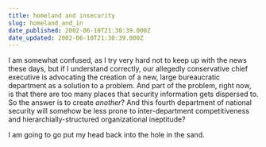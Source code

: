 ```yaml
---
title: homeland and insecurity
slug: homeland_and_in
date_published: 2002-06-10T21:30:39.000Z
date_updated: 2002-06-10T21:30:39.000Z
---
```


I am somewhat confused, as I try very hard not to keep up with the news these days, but if I understand correctly, our allegedly conservative chief executive is advocating the creation of a new, large bureaucratic department as a solution to a problem. And part of the problem, right now, is that there are too many places that security information gets dispersed to. So the answer is to create *another*? And this fourth department of national security will somehow be less prone to inter-department competitiveness and hierarchially-structured organizational ineptitude?

I am going to go put my head back into the hole in the sand.
